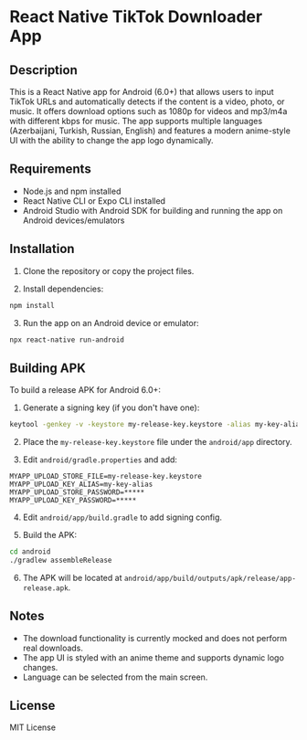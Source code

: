 # React Native TikTok Downloader App

## Description
This is a React Native app for Android (6.0+) that allows users to input TikTok URLs and automatically detects if the content is a video, photo, or music. It offers download options such as 1080p for videos and mp3/m4a with different kbps for music. The app supports multiple languages (Azerbaijani, Turkish, Russian, English) and features a modern anime-style UI with the ability to change the app logo dynamically.

## Requirements
- Node.js and npm installed
- React Native CLI or Expo CLI installed
- Android Studio with Android SDK for building and running the app on Android devices/emulators

## Installation

1. Clone the repository or copy the project files.

2. Install dependencies:
```bash
npm install
```

3. Run the app on an Android device or emulator:
```bash
npx react-native run-android
```

## Building APK

To build a release APK for Android 6.0+:

1. Generate a signing key (if you don't have one):
```bash
keytool -genkey -v -keystore my-release-key.keystore -alias my-key-alias -keyalg RSA -keysize 2048 -validity 10000
```

2. Place the `my-release-key.keystore` file under the `android/app` directory.

3. Edit `android/gradle.properties` and add:
```
MYAPP_UPLOAD_STORE_FILE=my-release-key.keystore
MYAPP_UPLOAD_KEY_ALIAS=my-key-alias
MYAPP_UPLOAD_STORE_PASSWORD=*****
MYAPP_UPLOAD_KEY_PASSWORD=*****
```

4. Edit `android/app/build.gradle` to add signing config.

5. Build the APK:
```bash
cd android
./gradlew assembleRelease
```

6. The APK will be located at `android/app/build/outputs/apk/release/app-release.apk`.

## Notes

- The download functionality is currently mocked and does not perform real downloads.
- The app UI is styled with an anime theme and supports dynamic logo changes.
- Language can be selected from the main screen.

## License

MIT License
